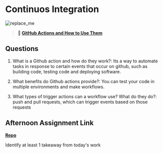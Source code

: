 # Continuos Integration

![replace_me](https://codeworks.blob.core.windows.net/public/assets/img/illustrations/placeholder.svg)

> **📖 [GitHub Actions and How to Use Them](https://codeworksacademy.com/fs-student-guide/resources/wk8-9/05-Github-Actions)**

## Questions

1. What is a Github action and how do they work?: Its a way to automate tasks in response to certain events that occur on github, such as building code, testing code and deploying software.

2. What benefits do Github actions provide?: You can test your code in multiple environments and make workflows.

3. What types of trigger actions can a workflow use? What do they do?: push and pull requests, which can trigger events based on those requests

## Afternoon Assignment Link

**[Repo](https://github.com/LucasPlummer/<ASSIGNMENT_REPO>)**

Identify at least 1 takeaway from today's work
